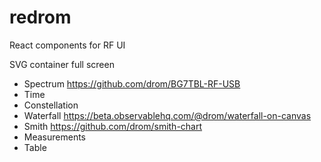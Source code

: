 # redrom
React components for RF UI

SVG container
full screen

  * Spectrum https://github.com/drom/BG7TBL-RF-USB
  * Time
  * Constellation
  * Waterfall https://beta.observablehq.com/@drom/waterfall-on-canvas
  * Smith https://github.com/drom/smith-chart
  * Measurements
  * Table

